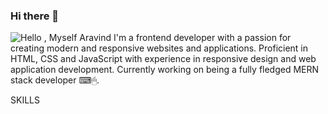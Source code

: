 ### Hi there 👋
 <picture>
 <source media="(prefers-color-scheme: dark)" srcset="YOUR-DARKMODE-IMAGE">
 <source media="(prefers-color-scheme: light)" srcset="YOUR-LIGHTMODE-IMAGE">
 <img alt="Hello" src=" https://user-images.githubusercontent.com/18350557/176309783-0785949b-9127-417c-8b55-ab5a4333674e.gif ">
</picture> , Myself Aravind
I'm a frontend developer with a passion for creating modern and responsive websites and applications. Proficient in HTML, CSS and JavaScript with experience in responsive design and web application development. Currently working on being a fully fledged MERN stack developer  ⌨🖱.

SKILLS




